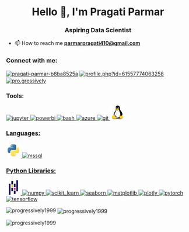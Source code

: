 <h1 align="center">Hello 👋, I'm Pragati Parmar</h1>
<h3 align="center">Aspiring Data Scientist</h3>

- 📫 How to reach me **parmarpragati410@gmail.com**

<h3 align="left">Connect with me:</h3>
<p align="left">
<a href="https://linkedin.com/in/pragati-parmar-b8ba8525a" target="blank"><img align="center" src="https://raw.githubusercontent.com/rahuldkjain/github-profile-readme-generator/master/src/images/icons/Social/linked-in-alt.svg" alt="pragati-parmar-b8ba8525a" height="30" width="40" /></a>
<a href="https://fb.com/profile.php?id=61557774063258" target="blank"><img align="center" src="https://raw.githubusercontent.com/rahuldkjain/github-profile-readme-generator/master/src/images/icons/Social/facebook.svg" alt="profile.php?id=61557774063258" height="30" width="40" /></a>
<a href="https://instagram.com/pro.gressively" target="blank"><img align="center" src="https://raw.githubusercontent.com/rahuldkjain/github-profile-readme-generator/master/src/images/icons/Social/instagram.svg" alt="pro.gressively" height="30" width="40" /></a>
</p>

<h3 align="left">Tools:</h3>
<p align="left"><a href="https://jupyter.org/" target="_blank" rel="noreferrer"> <img src="https://www.vectorlogo.zone/logos/jupyter/jupyter-ar21.svg" alt="jupyter" width="80" height="40"/></a><a href="https://www.microsoft.com/en-us/power-platform/products/power-bi" target="_blank" rel="noreferrer"> <img src="https://www.vectorlogo.zone/logos/microsoft_powerbi/microsoft_powerbi-ar21.svg" alt="powerbi" width="80" height="40"/></a><a href="https://www.gnu.org/software/bash/" target="_blank" rel="noreferrer"> <img src="https://www.vectorlogo.zone/logos/gnu_bash/gnu_bash-icon.svg" alt="bash" width="40" height="40"/> </a> <a href="https://azure.microsoft.com/en-in/" target="_blank" rel="noreferrer"> <img src="https://www.vectorlogo.zone/logos/microsoft_azure/microsoft_azure-icon.svg" alt="azure" width="40" height="40"/></a><a href="https://git-scm.com/" target="_blank" rel="noreferrer"> <img src="https://www.vectorlogo.zone/logos/git-scm/git-scm-icon.svg" alt="git" width="40" height="40"/> </a> <a href="https://www.linux.org/" target="_blank" rel="noreferrer"> <img src="https://raw.githubusercontent.com/devicons/devicon/master/icons/linux/linux-original.svg" alt="linux" width="40" height="40"/>
  
<h3 align="left">Languages:</h3>
<p align="left"><a href="https://www.python.org" target="_blank" rel="noreferrer"> <img src="https://raw.githubusercontent.com/devicons/devicon/master/icons/python/python-original.svg" alt="python" width="40" height="40"/> </a> </a> <a href="https://www.microsoft.com/en-us/sql-server" target="_blank" rel="noreferrer"> <img src="https://www.svgrepo.com/show/303229/microsoft-sql-server-logo.svg" alt="mssql" width="40" height="40"/> 


<h3 align="left">Python Libraries:</h3>
<p align="left"><a href="https://pandas.pydata.org/" target="_blank" rel="noreferrer"> <img src="https://raw.githubusercontent.com/devicons/devicon/2ae2a900d2f041da66e950e4d48052658d850630/icons/pandas/pandas-original.svg" alt="pandas" width="40" height="40"/> </a> <a href="https://numpy.org/" target="_blank" rel="noreferrer"> <img src="https://www.vectorlogo.zone/logos/numpy/numpy-ar21.svg" alt="numpy" width="80" height="40"/> </a> <a href="https://scikit-learn.org/" target="_blank" rel="noreferrer"> <img src="https://upload.wikimedia.org/wikipedia/commons/0/05/Scikit_learn_logo_small.svg" alt="scikit_learn" width="40" height="40"/> </a> <a href="https://seaborn.pydata.org/" target="_blank" rel="noreferrer"> <img src="https://seaborn.pydata.org/_images/logo-mark-lightbg.svg" alt="seaborn" width="40" height="40"/></a><a href="https://matplotlib.org/" target="_blank" rel="noreferrer"> <img src="https://seeklogo.com/images/M/matplotlib-logo-AEB3DC9BB4-seeklogo.com.png" alt="matplotlib" width="80" height="40"/></a><a href="https://plotly.com/python/" target="_blank" rel="noreferrer"> <img src="https://www.vectorlogo.zone/logos/plotly/plotly-ar21.svg" alt="plotly" width="80" height="40"/> </a>  </a><a href="https://pytorch.org/" target="_blank" rel="noreferrer"> <img src="https://www.vectorlogo.zone/logos/pytorch/pytorch-icon.svg" alt="pytorch" width="40" height="40"/> </a> <a href="https://www.tensorflow.org" target="_blank" rel="noreferrer"> <img src="https://www.vectorlogo.zone/logos/tensorflow/tensorflow-icon.svg" alt="tensorflow" width="40" height="40"/> </a> </p>




<p><img align="left" src="https://github-readme-stats.vercel.app/api/top-langs?username=progressively1999&show_icons=true&locale=en&layout=compact" alt="progressively1999" /></p>

<p>&nbsp;<img align="center" src="https://github-readme-stats.vercel.app/api?username=progressively1999&show_icons=true&locale=en" alt="progressively1999" /></p>

<p><img align="center" src="https://github-readme-streak-stats.herokuapp.com/?user=progressively1999&" alt="progressively1999" /></p>
